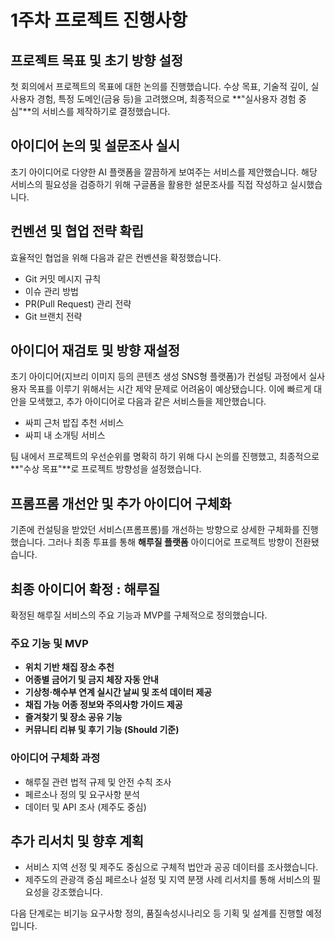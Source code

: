 # 1주차 프로젝트 진행사항

## 프로젝트 목표 및 초기 방향 설정

첫 회의에서 프로젝트의 목표에 대한 논의를 진행했습니다. 수상 목표, 기술적 깊이, 실사용자 경험, 특정 도메인(금융 등)을 고려했으며, 최종적으로 \*\*"실사용자 경험 중심"\*\*의 서비스를 제작하기로 결정했습니다.

## 아이디어 논의 및 설문조사 실시

초기 아이디어로 다양한 AI 플랫폼을 깔끔하게 보여주는 서비스를 제안했습니다. 해당 서비스의 필요성을 검증하기 위해 구글폼을 활용한 설문조사를 직접 작성하고 실시했습니다.

## 컨벤션 및 협업 전략 확립

효율적인 협업을 위해 다음과 같은 컨벤션을 확정했습니다.

* Git 커밋 메시지 규칙
* 이슈 관리 방법
* PR(Pull Request) 관리 전략
* Git 브랜치 전략

## 아이디어 재검토 및 방향 재설정

초기 아이디어(지브리 이미지 등의 콘텐츠 생성 SNS형 플랫폼)가 컨설팅 과정에서 실사용자 목표를 이루기 위해서는 시간 제약 문제로 어려움이 예상됐습니다. 이에 빠르게 대안을 모색했고, 추가 아이디어로 다음과 같은 서비스들을 제안했습니다.

* 싸피 근처 밥집 추천 서비스
* 싸피 내 소개팅 서비스

팀 내에서 프로젝트의 우선순위를 명확히 하기 위해 다시 논의를 진행했고, 최종적으로 \*\*"수상 목표"\*\*로 프로젝트 방향성을 설정했습니다.

## 프롬프롬 개선안 및 추가 아이디어 구체화

기존에 컨설팅을 받았던 서비스(프롬프롬)를 개선하는 방향으로 상세한 구체화를 진행했습니다. 그러나 최종 투표를 통해 **해루질 플랫폼** 아이디어로 프로젝트 방향이 전환됐습니다.

## 최종 아이디어 확정 : 해루질

확정된 해루질 서비스의 주요 기능과 MVP를 구체적으로 정의했습니다.

### 주요 기능 및 MVP

* **위치 기반 채집 장소 추천**
* **어종별 금어기 및 금지 체장 자동 안내**
* **기상청·해수부 연계 실시간 날씨 및 조석 데이터 제공**
* **채집 가능 어종 정보와 주의사항 가이드 제공**
* **즐겨찾기 및 장소 공유 기능**
* **커뮤니티 리뷰 및 후기 기능 (Should 기준)**

### 아이디어 구체화 과정

* 해루질 관련 법적 규제 및 안전 수칙 조사
* 페르소나 정의 및 요구사항 분석
* 데이터 및 API 조사 (제주도 중심)

## 추가 리서치 및 향후 계획

* 서비스 지역 선정 및 제주도 중심으로 구체적 법안과 공공 데이터를 조사했습니다.
* 제주도의 관광객 중심 페르소나 설정 및 지역 분쟁 사례 리서치를 통해 서비스의 필요성을 강조했습니다.

다음 단계로는 비기능 요구사항 정의, 품질속성시나리오 등 기획 및 설계를 진행할 예정입니다.
